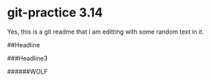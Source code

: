 # git-practice 3.14

Yes, this is a git readme that I am editting with some random text in it. 

##Headline

###Headline3

######WOLF
